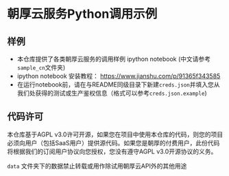# 朝厚云服务Python调用示例

## 样例

- 本仓库提供了各类朝厚云服务的调用样例 ipython notebook (中文请参考`sample_cn`文件夹)
- ipython notebook 安装教程： https://www.jianshu.com/p/91365f343585
- 在运行notebook前，请在与README同级目录下新建`creds.json`并填入您从我们处获得的测试或生产鉴权信息（格式可以参考`creds.json.example`)

## 代码许可

本仓库基于AGPL v3.0许可开源，如果您在项目中使用本仓库的代码，则您的项目必须向用户（包括SaaS用户）提供源代码。如果您是朝厚的付费用户，此份代码将根据我们的订阅用户协议向您授权，您没有遵守AGPL v3.0开源协议的义务。

`data` 文件夹下的数据禁止转载或用作除试用朝厚云API外的其他用途
